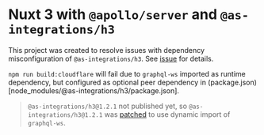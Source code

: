 # Nuxt 3 with `@apollo/server` and `@as-integrations/h3`

This project was created to resolve issues with dependency misconfiguration of `@as-integrations/h3`. See [issue](https://github.com/apollo-server-integrations/apollo-server-integration-h3/issues/124) for details.

`npm run build:cloudflare` will fail due to `graphql-ws` imported as runtime dependency, but configured as optional peer dependency in (package.json)[node_modules/@as-integrations/h3/package.json].

> `@as-integrations/h3@1.2.1` not published yet, so `@as-integrations/h3@1.2.1` was [patched](patches/@as-integrations+h3+1.2.1.patch) to use dynamic import of `graphql-ws`.
